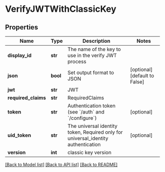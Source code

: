 # VerifyJWTWithClassicKey

## Properties
Name | Type | Description | Notes
------------ | ------------- | ------------- | -------------
**display_id** | **str** | The name of the key to use in the verify JWT process | 
**json** | **bool** | Set output format to JSON | [optional] [default to False]
**jwt** | **str** | JWT | 
**required_claims** | **str** | RequiredClaims | 
**token** | **str** | Authentication token (see &#x60;/auth&#x60; and &#x60;/configure&#x60;) | [optional] 
**uid_token** | **str** | The universal identity token, Required only for universal_identity authentication | [optional] 
**version** | **int** | classic key version | 

[[Back to Model list]](../README.md#documentation-for-models) [[Back to API list]](../README.md#documentation-for-api-endpoints) [[Back to README]](../README.md)


